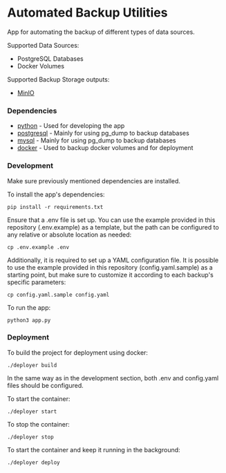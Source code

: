 # Automated Backup Utilities

App for automating the backup of different types of data sources.

Supported Data Sources:

- PostgreSQL Databases
- Docker Volumes

Supported Backup Storage outputs:

- [MinIO](https://min.io/)

### Dependencies

- [python](https://www.postgresql.org/) - Used for developing the app
- [postgresql](https://www.postgresql.org/) - Mainly for using pg_dump to backup databases
- [mysql](https://www.mysql.com/) - Mainly for using pg_dump to backup databases
- [docker](https://www.docker.com/) - Used to backup docker volumes and for deployment

### Development

Make sure previously mentioned dependencies are installed.

To install the app's dependencies:

    pip install -r requirements.txt

Ensure that a .env file is set up. You can use the example provided in this repository (.env.example) as a template, but the path can be configured to any relative or absolute location as needed:

    cp .env.example .env

Additionally, it is required to set up a YAML configuration file. It is possible to use the example provided in this repository (config.yaml.sample) as a starting point, but make sure to customize it according to each backup's specific parameters:

    cp config.yaml.sample config.yaml

To run the app:

    python3 app.py

### Deployment

To build the project for deployment using docker:

    ./deployer build

In the same way as in the development section, both .env and config.yaml files should be configured.

To start the container:

    ./deployer start

To stop the container:

    ./deployer stop

To start the container and keep it running in the background:

    ./deployer deploy
